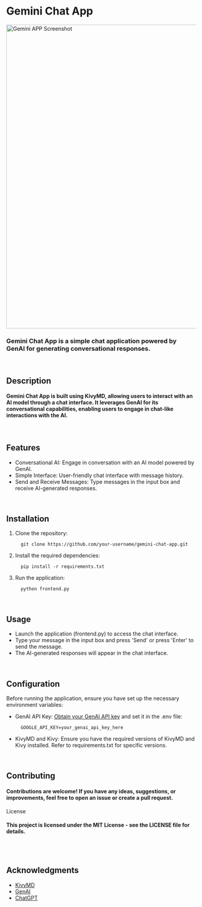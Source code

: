 # Gemini Chat App
<img width="804" alt="Gemini APP Screenshot" src="https://github.com/SetuBaru/Gemni-Python-API/assets/78774159/485a9aad-02e6-4d4f-989a-57a7764a67d4">

### Gemini Chat App is a simple chat application powered by GenAI for generating conversational responses.
<br> 

## Description

#### Gemini Chat App is built using KivyMD, allowing users to interact with an AI model through a chat interface. It leverages GenAI for its conversational capabilities, enabling users to engage in chat-like interactions with the AI.
<br> 

## Features

* Conversational AI: Engage in conversation with an AI model powered by GenAI.
* Simple Interface: User-friendly chat interface with message history.
* Send and Receive Messages: Type messages in the input box and receive AI-generated responses.
<br>

## Installation

1. Clone the repository:

         git clone https://github.com/your-username/gemini-chat-app.git

2. Install the required dependencies:

         pip install -r requirements.txt

3. Run the application:

         python frontend.py
<br>

## Usage
 * Launch the application (frontend.py) to access the chat interface.
 * Type your message in the input box and press 'Send' or press 'Enter' to send the message.
 * The AI-generated responses will appear in the chat interface.
<br>

## Configuration

Before running the application, ensure you have set up the necessary environment variables:

  * GenAI API Key: [Obtain your GenAI API key](https://makersuite.google.com/app/apikey) and set it in the .env file:

          GOOGLE_API_KEY=your_genai_api_key_here

  * KivyMD and Kivy: Ensure you have the required versions of KivyMD and Kivy installed. Refer to requirements.txt for specific versions.
<br>

## Contributing
#### Contributions are welcome! If you have any ideas, suggestions, or improvements, feel free to open an issue or create a pull request.
License
<br>

#### This project is licensed under the MIT License - see the LICENSE file for details.
<br><br>

## Acknowledgments
   - [KivyMD](https://kivymd.readthedocs.io)
   - [GenAI](https://ai.google.dev/tutorials/python_quickstart)
   - [ChatGPT](https://chat.openai.com/)
